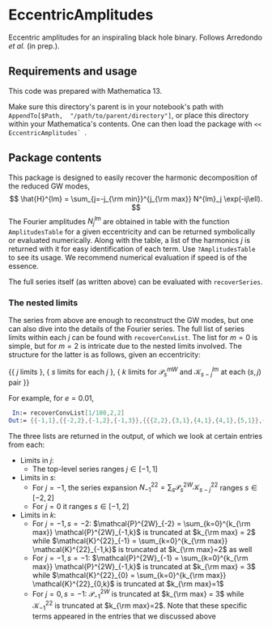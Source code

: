 # EccentricAmplitudes
Eccentric amplitudes for an inspiraling black hole binary.
Follows Arredondo _et al._ (in prep.).

## Requirements and usage
This code was prepared with Mathematica 13.

Make sure this directory's parent is in your notebook's path with ```AppendTo[$Path, 
  "/path/to/parent/directory"]```, or place this directory
  within your Mathematica's contents.
One can then load the package with ```<< EccentricAmplitudes` ```.

## Package contents
This package is designed to easily recover the harmonic decomposition of the reduced GW modes,
$$
\hat{H}^{lm} = \sum_{j=-j_{\rm min}}^{j_{\rm max}} N^{lm}_j \exp(-ij\ell).
$$
The Fourier amplitudes $N^{lm}_j$ are obtained in table with the function `AmplitudesTable` for a given eccentricity and can be returned symbolically or evaluated numerically.
Along with the table, a list of the harmonics $j$ is returned with it for easy identification of each term.
Use `?AmplitudesTable` to see its usage.
We recommend numerical evaluation if speed is of the essence.

The full series itself (as written above) can be evaluated with `recoverSeries`.

### The nested limits
The series from above are enough to reconstruct the GW modes, but one can also dive into the details of the Fourier series.
The full list of series limits within each $j$ can be found with `recoverConvList`.
The list for $m=0$ is simple, but for $m=2$ is intricate due to the nested limits involved.
The structure for the latter is as follows, given an eccentricity:

{{ $j$ limits }, { $s$ limits for each $j$ }, { $k$ limits for $\mathcal{P}^{mW}_s$ and $\mathcal{K}^{lm}_{s-j}$ at each $(s,j)$ pair }}

For example, for $e=0.01$,

```mathematica
 In:= recoverConvList[1/100,2,2]
Out:= {{-1,1},{{-2,2},{-1,2},{-1,3}},{{{2,2},{3,1},{4,1},{4,1},{5,1}},{{3,2},{4,1},{4,1},{5,1}},{{3,2},{4,2},{4,1},{5,1},{6,1}}}}
```
The three lists are returned in the output, of which we look at certain entries from each:
- Limits in $j$:
    - The top-level series ranges $j \in [-1,1]$
- Limits in $s$:
    - For $j=-1$, the series expansion $N^{22}_{-1} = \sum_s \mathcal{P}^{2W}_s \mathcal{K}^{22}_{s-j}$ ranges $s \in [-2,2]$
    - For $j=0$ it ranges $s \in [-1,2]$
- Limits in $k$:
    - For $j=-1,s=-2$: $\mathcal{P}^{2W}_{-2} = \sum_{k=0}^{k_{\rm max}} \mathcal{P}^{2W}_{-1,k}$ is truncated at $k_{\rm max} = 2$ while $\mathcal{K}^{22}_{-1} = \sum_{k=0}^{k_{\rm max}} \mathcal{K}^{22}_{-1,k}$ is truncated at $k_{\rm max}=2$ as well
    - For $j=-1,s=-1$: $\mathcal{P}^{2W}_{-1} = \sum_{k=0}^{k_{\rm max}} \mathcal{P}^{2W}_{-1,k}$ is truncated at $k_{\rm max} = 3$ while $\mathcal{K}^{22}_{0} = \sum_{k=0}^{k_{\rm max}} \mathcal{K}^{22}_{0,k}$ is truncated at $k_{\rm max}=1$
    - For $j=0,s=-1$: $\mathcal{P}^{2W}_{-1}$ is truncated at $k_{\rm max} = 3$ while $\mathcal{K}^{22}_{-1}$ is truncated at $k_{\rm max}=2$. Note that these specific terms appeared in the entries that we discussed above


